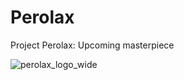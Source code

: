 # Perolax
Project Perolax: Upcoming masterpiece

![perolax_logo_wide](https://github.com/YBGE/Perolax/assets/140978373/869d8d02-9bea-4af5-98e6-412c36f5c0e4)


